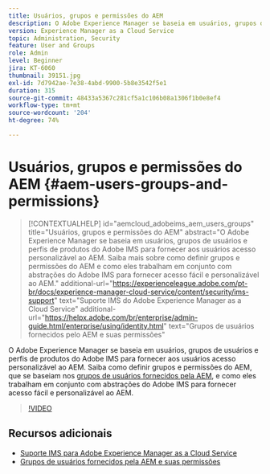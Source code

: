 ```yaml
---
title: Usuários, grupos e permissões do AEM
description: O Adobe Experience Manager se baseia em usuários, grupos de usuários e perfis de produtos do Adobe IMS para fornecer aos usuários acesso personalizável ao AEM. Saiba mais sobre como definir grupos e permissões do AEM e como eles trabalham em conjunto com abstrações do Adobe IMS para fornecer acesso fácil e personalizável ao AEM.
version: Experience Manager as a Cloud Service
topic: Administration, Security
feature: User and Groups
role: Admin
level: Beginner
jira: KT-6060
thumbnail: 39151.jpg
exl-id: 7d7942ae-7e38-4abd-9900-5b8e3542f5e1
duration: 315
source-git-commit: 48433a5367c281cf5a1c106b08a1306f1b0e8ef4
workflow-type: tm+mt
source-wordcount: '204'
ht-degree: 74%

---
```


# Usuários, grupos e permissões do AEM {#aem-users-groups-and-permissions}

>[!CONTEXTUALHELP]
>id="aemcloud_adobeims_aem_users_groups"
>title="Usuários, grupos e permissões do AEM"
>abstract="O Adobe Experience Manager se baseia em usuários, grupos de usuários e perfis de produtos do Adobe IMS para fornecer aos usuários acesso personalizável ao AEM. Saiba mais sobre como definir grupos e permissões do AEM e como eles trabalham em conjunto com abstrações do Adobe IMS para fornecer acesso fácil e personalizável ao AEM."
>additional-url="https://experienceleague.adobe.com/pt-br/docs/experience-manager-cloud-service/content/security/ims-support" text="Suporte IMS do Adobe Experience Manager as a Cloud Service"
>additional-url="https://helpx.adobe.com/br/enterprise/admin-guide.html/enterprise/using/identity.html" text="Grupos de usuários fornecidos pelo AEM e suas permissões"

O Adobe Experience Manager se baseia em usuários, grupos de usuários e perfis de produtos do Adobe IMS para fornecer aos usuários acesso personalizável ao AEM. Saiba como definir grupos e permissões do AEM, que se baseiam nos [grupos de usuários fornecidos pela AEM](https://experienceleague.adobe.com/pt-br/docs/experience-manager-65/content/security/security#built-in-users-and-groups), e como eles trabalham em conjunto com abstrações do Adobe IMS para fornecer acesso fácil e personalizável ao AEM.

>[!VIDEO](https://video.tv.adobe.com/v/327383?quality=12&learn=on&captions=por_br)

## Recursos adicionais

+ [Suporte IMS para Adobe Experience Manager as a Cloud Service](https://experienceleague.adobe.com/docs/experience-manager-cloud-service/content/security/ims-support.html?lang=pt-BR)
+ [Grupos de usuários fornecidos pela AEM e suas permissões](https://experienceleague.adobe.com/docs/experience-manager-65/content/security/security.html?lang=pt-BR)
